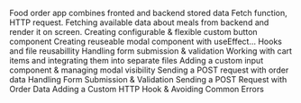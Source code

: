 Food order app combines fronted and backend stored data
Fetch function, HTTP request. Fetching available data about meals from backend and render it on screen.
Creating configurable & flexible custom button component
Creating reuseable modal component with useEffect...
Hooks and file reusabillity
Handling form submission & validation
Working with cart items and integrating them into separate files
Adding a custom input component & managing modal visibility
Sending a POST request with order data
Handling Form Submission & Validation
Sending a POST Request with Order Data
Adding a Custom HTTP Hook & Avoiding Common Errors
